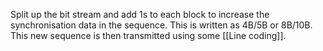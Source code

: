 Split up the bit stream and add 1s to each block to increase the synchronisation data in the sequence. This is written as 4B/5B or 8B/10B. This new sequence is then transmitted using some [[Line coding]].